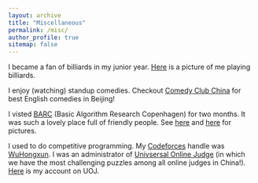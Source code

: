 ```yaml
---
layout: archive
title: "Miscellaneous"
permalink: /misc/
author_profile: true
sitemap: false
---
```


I became a fan of billiards in my junior year. [Here](../img/billiards.jpeg) is a picture of me playing billiards. 

I enjoy (watching) standup comedies. Checkout [Comedy Club China](https://www.facebook.com/comedyclubchina/) for best English comedies in Beijing!

I visted [BARC](https://barc.ku.dk/) (Basic Algorithm Research Copenhagen) for two months. It was such a lovely place full of friendly people. See [here](../img/barc1.jpg) and [here](../img/barc2.jpg) for pictures. 

I used to do competitive programming. My [Codeforces](https://codeforces.com/) handle was [WuHongxun](https://codeforces.com/profile/WuHongxun). I was an administrator of [Univsersal Online Judge](https://uoj.ac/) (in which we have the most challenging puzzles among all online judges in China!). [Here](https://uoj.ac/user/profile/WuHongxun) is my account on UOJ. 